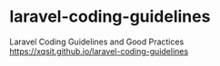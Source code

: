 # laravel-coding-guidelines
Laravel Coding Guidelines and Good Practices https://xqsit.github.io/laravel-coding-guidelines
